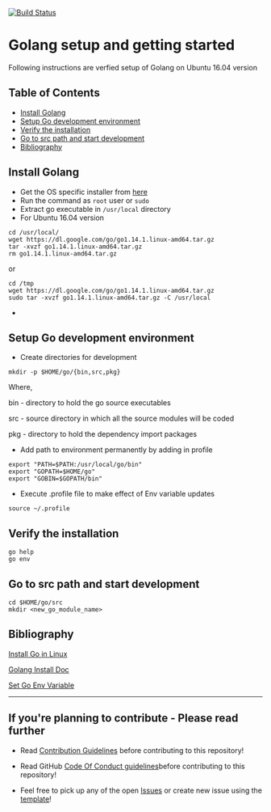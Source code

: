 [![Build Status](https://travis-ci.org/chefgs/golang.svg?branch=master)](https://travis-ci.org/chefgs/golang)

# Golang setup and getting started
Following instructions are verfied setup of Golang on Ubuntu 16.04 version

## Table of Contents
- [Install Golang](#install-golang)
- [Setup Go development environment](#setup-go-development-environment)
- [Verify the installation](#verify-the-installation)
- [Go to src path and start development](#go-to-src-path-and-start-development)
- [Bibliography](#bibliography)


## Install Golang
- Get the OS specific installer from [here](https://golang.org/dl/) 
- Run the command as `root` user or `sudo`
- Extract go executable in `/usr/local` directory
- For Ubuntu 16.04 version
```
cd /usr/local/
wget https://dl.google.com/go/go1.14.1.linux-amd64.tar.gz
tar -xvzf go1.14.1.linux-amd64.tar.gz 
rm go1.14.1.linux-amd64.tar.gz 
```
or
```
cd /tmp
wget https://dl.google.com/go/go1.14.1.linux-amd64.tar.gz
sudo tar -xvzf go1.14.1.linux-amd64.tar.gz -C /usr/local
```
-

## Setup Go development environment 
- Create directories for development

`mkdir -p $HOME/go/{bin,src,pkg}`

Where,

bin - directory to hold the go source executables

src - source directory in which all the source modules will be coded

pkg - directory to hold the dependency import packages

- Add path to environment permanently by adding in profile
```
export "PATH=$PATH:/usr/local/go/bin"
export "GOPATH=$HOME/go"
export "GOBIN=$GOPATH/bin"
```
- Execute .profile file to make effect of Env variable updates
```
source ~/.profile
```

## Verify the installation
```
go help
go env
```
## Go to src path and start development
```
cd $HOME/go/src
mkdir <new_go_module_name>
```
## Bibliography
[Install Go in Linux](https://www.tecmint.com/install-go-in-linux/)

[Golang Install Doc](https://golang.org/doc/install)

[Set Go Env Variable](https://github.com/golang/go/wiki/SettingGOPATH)

---

## If you're planning to contribute - Please read further 
- Read [Contribution Guidelines](./CONTRIBUTING.md) before contributing to this repository!

- Read GitHub [Code Of Conduct guidelines](./CODE_OF_CONDUCT.md)before contributing to this repository!

- Feel free to pick up any of the open [Issues](https://github.com/chefgs/golang/issues) or create new issue using the [template](https://github.com/chefgs/golang/issues/new/choose)!
